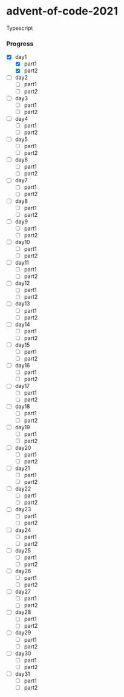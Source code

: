 # advent-of-code-2021

Typescript

### Progress

- [x] day1
  - [x] part1
  - [x] part2
- [ ] day2
  - [ ] part1
  - [ ] part2
- [ ] day3
  - [ ] part1
  - [ ] part2
- [ ] day4
  - [ ] part1
  - [ ] part2
- [ ] day5
  - [ ] part1
  - [ ] part2
- [ ] day6
  - [ ] part1
  - [ ] part2
- [ ] day7
  - [ ] part1
  - [ ] part2
- [ ] day8
  - [ ] part1
  - [ ] part2
- [ ] day9
  - [ ] part1
  - [ ] part2
- [ ] day10
  - [ ] part1
  - [ ] part2
- [ ] day11
  - [ ] part1
  - [ ] part2
- [ ] day12
  - [ ] part1
  - [ ] part2
- [ ] day13
  - [ ] part1
  - [ ] part2
- [ ] day14
  - [ ] part1
  - [ ] part2
- [ ] day15
  - [ ] part1
  - [ ] part2
- [ ] day16
  - [ ] part1
  - [ ] part2
- [ ] day17
  - [ ] part1
  - [ ] part2
- [ ] day18
  - [ ] part1
  - [ ] part2
- [ ] day19
  - [ ] part1
  - [ ] part2
- [ ] day20
  - [ ] part1
  - [ ] part2
- [ ] day21
  - [ ] part1
  - [ ] part2
- [ ] day22
  - [ ] part1
  - [ ] part2
- [ ] day23
  - [ ] part1
  - [ ] part2
- [ ] day24
  - [ ] part1
  - [ ] part2
- [ ] day25
  - [ ] part1
  - [ ] part2
- [ ] day26
  - [ ] part1
  - [ ] part2
- [ ] day27
  - [ ] part1
  - [ ] part2
- [ ] day28
  - [ ] part1
  - [ ] part2
- [ ] day29
  - [ ] part1
  - [ ] part2
- [ ] day30
  - [ ] part1
  - [ ] part2
- [ ] day31
  - [ ] part1
  - [ ] part2
